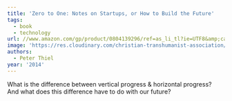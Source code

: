 ```yaml
---
title: 'Zero to One: Notes on Startups, or How to Build the Future'
tags:
  - book
  - technology
url: //www.amazon.com/gp/product/0804139296/ref=as_li_tl?ie=UTF8&amp;camp=1789&amp;creative=390957&amp;creativeASIN=0804139296&amp;linkCode=as2&amp;tag=micahredding-20&amp;linkId=3G2NM4VIY3ZJQNKG
image: 'https://res.cloudinary.com/christian-transhumanist-association/image/upload/v1757363058/books/51zGCdRQXOL._SL1200_.jpg'
authors:
  - Peter Thiel
year: '2014'
---
```

What is the difference between vertical progress & horizontal progress? And what does this difference have to do with our future?
